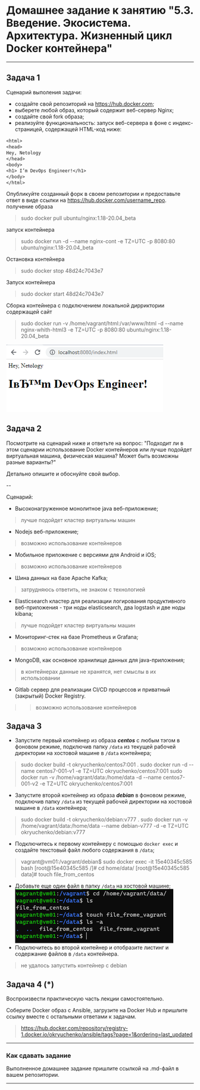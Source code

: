
# Домашнее задание к занятию "5.3. Введение. Экосистема. Архитектура. Жизненный цикл Docker контейнера"
---
## Задача 1
Сценарий выполения задачи:
- создайте свой репозиторий на https://hub.docker.com;
- выберете любой образ, который содержит веб-сервер Nginx;
- создайте свой fork образа;
- реализуйте функциональность:
запуск веб-сервера в фоне с индекс-страницей, содержащей HTML-код ниже:
```
<html>
<head>
Hey, Netology
</head>
<body>
<h1> I’m DevOps Engineer!</h1>
</body>
</html>
```
Опубликуйте созданный форк в своем репозитории и предоставьте ответ в виде ссылки на https://hub.docker.com/username_repo.
получение образа 
>sudo docker pull ubuntu/nginx:1.18-20.04_beta

запуск контейнера
>sudo docker run -d --name nginx-cont -e TZ=UTC -p 8080:80 ubuntu/nginx:1.18-20.04_beta

Остановка контейнера
>sudo docker stop 48d24c7043e7

Запуск контейнера

>sudo docker start 48d24c7043e7

Сборка контейнера с подключением локальной дирриктории содержащей сайт

> sudo docker run -v /home/vagrant/html:/var/www/html -d --name nginx-whith-html3 -e TZ=UTC -p 8080:80 ubuntu/nginx:1.18-20.04_beta 

![img.png](img.png)
## Задача 2

Посмотрите на сценарий ниже и ответьте на вопрос:
"Подходит ли в этом сценарии использование Docker контейнеров или лучше подойдет виртуальная машина, физическая машина? Может быть возможны разные варианты?"

Детально опишите и обоснуйте свой выбор.

--

Сценарий:

- Высоконагруженное монолитное java веб-приложение;
>лучше подойдет кластер виртуальны машин
- Nodejs веб-приложение;
>возможно использование контейнеров
- Мобильное приложение c версиями для Android и iOS;
>возможно использование контейнеров
- Шина данных на базе Apache Kafka;
>затрудняюсь ответить, не знаком с технологией
- Elasticsearch кластер для реализации логирования продуктивного веб-приложения - три ноды elasticsearch, два logstash и две ноды kibana;
>лучше подойдет кластер виртуальны машин
- Мониторинг-стек на базе Prometheus и Grafana;
>возможно использование контейнеров
- MongoDB, как основное хранилище данных для java-приложения;
>в контейнерах данные не хранятся, нет смыслы в их использовании
- Gitlab сервер для реализации CI/CD процессов и приватный (закрытый) Docker Registry.
>>возможно использование контейнеров

## Задача 3

- Запустите первый контейнер из образа ***centos*** c любым тэгом в фоновом режиме, подключив папку ```/data``` из текущей рабочей директории на хостовой машине в ```/data``` контейнера;
> sudo docker build -t okryuchenko/centos7:001 .
> sudo docker run -d --name centos7-001-v1 -e TZ=UTC okryuchenko/centos7:001
> sudo docker run -v /home/vagrant/data:/home/data -d --name centos7-001-v2 -e TZ=UTC okryuchenko/centos7:001
- Запустите второй контейнер из образа ***debian*** в фоновом режиме, подключив папку ```/data``` из текущей рабочей директории на хостовой машине в ```/data``` контейнера;
>sudo docker build -t okryuchenko/debian:v777 .
> sudo docker run -v /home/vagrant/data:/home/data --name debian-v777 -d -e TZ=UTC okryuchenko/debian:v777

- Подключитесь к первому контейнеру с помощью ```docker exec``` и создайте текстовый файл любого содержания в ```/data```;
>vagrant@vm01:/vagrant/debian$ sudo docker exec -it 15e40345c585 bash
>[root@15e40345c585 /]# cd home/data/
>[root@15e40345c585 data]# touch file_from_centos
- Добавьте еще один файл в папку ```/data``` на хостовой машине;
![img_1.png](img_1.png)
- Подключитесь во второй контейнер и отобразите листинг и содержание файлов в ```/data``` контейнера.
>не удалось запустить контейнер с debian
## Задача 4 (*)

Воспроизвести практическую часть лекции самостоятельно.

Соберите Docker образ с Ansible, загрузите на Docker Hub и пришлите ссылку вместе с остальными ответами к задачам.

>https://hub.docker.com/repository/registry-1.docker.io/okryuchenko/ansible/tags?page=1&ordering=last_updated

---

### Как cдавать задание

Выполненное домашнее задание пришлите ссылкой на .md-файл в вашем репозитории.

---
